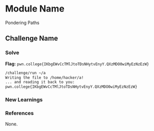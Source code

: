 # Module Name
Pondering Paths

## Challenge Name

### Solve
**Flag:** `pwn.college{IKbgEWvCcTMlJtoTDsNHytvEnyY.QXzMDO0wiMyEzNzEzW}`

```bash
/challenge/run ~/a
Writing the file to /home/hacker/a!
... and reading it back to you:
pwn.college{IKbgEWvCcTMlJtoTDsNHytvEnyY.QXzMDO0wiMyEzNzEzW}
```

### New Learnings


### References 
None.
